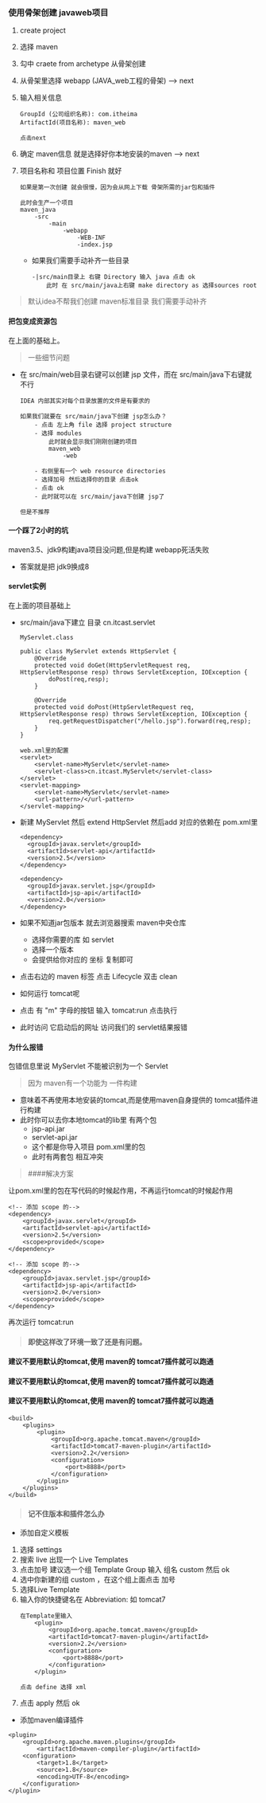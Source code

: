 ### 使用骨架创建 javaweb项目

1. create project
2. 选择 maven
3. 勾中 craete from archetype 从骨架创建
4. 从骨架里选择 webapp (JAVA_web工程的骨架) --> next
5. 输入相关信息
    ```
    GroupId (公司组织名称): com.itheima
    ArtifactId(项目名称): maven_web

    点击next
    ```
6. 确定 maven信息 就是选择好你本地安装的maven --> next
7. 项目名称和 项目位置  Finish 就好
    ```
    如果是第一次创建 就会很慢，因为会从网上下载 骨架所需的jar包和插件
    
    此时会生产一个项目
    maven_java
        -src
            -main
                -webapp
                    -WEB-INF
                    -index.jsp
    ```

    - 如果我们需要手动补齐一些目录
        ```
        -|src/main目录上 右键 Directory 输入 java 点击 ok
            此时 在 src/main/java上右键 make directory as 选择sources root
        ```

> 默认idea不帮我们创建 maven标准目录 我们需要手动补齐 

#### 把包变成资源包

在上面的基础上。

> 一些细节问题

- 在 src/main/web目录右键可以创建 jsp 文件，而在 src/main/java下右键就不行
    ```
    IDEA 内部其实对每个目录放置的文件是有要求的

    如果我们就要在 src/main/java下创建 jsp怎么办？
        - 点击 左上角 file 选择 project structure
        - 选择 modules
            此时就会显示我们刚刚创建的项目 
            maven_web
                -web

        - 右侧里有一个 web resource directories
        - 选择加号 然后选择你的目录 点击ok
        - 点击 ok
        - 此时就可以在 src/main/java下创建 jsp了

    但是不推荐

    ```

#### 一个踩了2小时的坑

maven3.5、jdk9构建java项目没问题,但是构建 webapp死活失败

- 答案就是把 jdk9换成8

#### servlet实例

在上面的项目基础上

- src/main/java下建立 目录 cn.itcast.servlet
    ```
    MyServlet.class

    public class MyServlet extends HttpServlet {
        @Override
        protected void doGet(HttpServletRequest req, HttpServletResponse resp) throws ServletException, IOException {
            doPost(req,resp);
        }

        @Override
        protected void doPost(HttpServletRequest req, HttpServletResponse resp) throws ServletException, IOException {
            req.getRequestDispatcher("/hello.jsp").forward(req,resp);
        }
    }
    ```
    ```
    web.xml里的配置
    <servlet>
        <servlet-name>MyServlet</servlet-name>
        <servlet-class>cn.itcast.MyServlet</servlet-class>
    </servlet>
    <servlet-mapping>
        <servlet-name>MyServlet</servlet-name>
        <url-pattern>/</url-pattern>
    </servlet-mapping>
    ```
- 新建 MyServlet 然后 extend HttpServlet 然后add 对应的依赖在 pom.xml里
    ```
    <dependency>
      <groupId>javax.servlet</groupId>
      <artifactId>servlet-api</artifactId>
      <version>2.5</version>
    </dependency>

    <dependency>
      <groupId>javax.servlet.jsp</groupId>
      <artifactId>jsp-api</artifactId>
      <version>2.0</version>
    </dependency>
    ```
- 如果不知道jar包版本 就去浏览器搜索 maven中央仓库 
    - 选择你需要的库 如 servlet
    - 选择一个版本
    - 会提供给你对应的 坐标 复制即可

- 点击右边的 maven 标签 点击 Lifecycle 双击 clean
- 如何运行 tomcat呢
- 点击 有 "m" 字母的按钮 输入 tomcat:run 点击执行
- 此时访问 它启动后的网址 访问我们的 servlet结果报错

#### 为什么报错

包错信息里说 MyServlet 不能被识别为一个 Servlet

> 因为 maven有一个功能为 一件构建

- 意味着不再使用本地安装的tomcat,而是使用maven自身提供的 tomcat插件进行构建
- 此时你可以去你本地tomcat的lib里 有两个包
    - jsp-api.jar
    - servlet-api.jar
    - 这个都是你导入项目 pom.xml里的包
    - 此时有两套包 相互冲突

> ####解决方案

让pom.xml里的包在写代码的时候起作用，不再运行tomcat的时候起作用

```
<!-- 添加 scope 的-->
<dependency>
    <groupId>javax.servlet</groupId>
    <artifactId>servlet-api</artifactId>
    <version>2.5</version>
    <scope>provided</scope>
</dependency>

<!-- 添加 scope 的-->
<dependency>
    <groupId>javax.servlet.jsp</groupId>
    <artifactId>jsp-api</artifactId>
    <version>2.0</version>
    <scope>provided</scope>
</dependency>
```

再次运行 tomcat:run

> #### 即使这样改了环境一致了还是有问题。

#### 建议不要用默认的tomcat,使用 maven的 tomcat7插件就可以跑通
#### 建议不要用默认的tomcat,使用 maven的 tomcat7插件就可以跑通
#### 建议不要用默认的tomcat,使用 maven的 tomcat7插件就可以跑通

```
<build>
    <plugins>
        <plugin>
            <groupId>org.apache.tomcat.maven</groupId>
            <artifactId>tomcat7-maven-plugin</artifactId>
            <version>2.2</version>
            <configuration>
                <port>8888</port>
            </configuration>
        </plugin>
    </plugins>
</build>
```

> #### 记不住版本和插件怎么办

- 添加自定义模板

1. 选择 settings
2. 搜索 live 出现一个 Live Templates
3. 点击加号 建议选一个组 Template Group 输入 组名 custom 然后 ok
4. 选中你新建的组 custom ，在这个组上面点击 加号
5. 选择Live Template
6. 输入你的快捷键名在 Abbreviation: 如 tomcat7
    ```
    在Template里输入
        <plugin>
            <groupId>org.apache.tomcat.maven</groupId>
            <artifactId>tomcat7-maven-plugin</artifactId>
            <version>2.2</version>
            <configuration>
                <port>8888</port>
            </configuration>
        </plugin>

    点击 define 选择 xml
    ```
7. 点击 apply 然后 ok


- 添加maven编译插件

```
<plugin>
    <groupId>org.apache.maven.plugins</groupId>
        <artifactId>maven-compiler-plugin</artifactId>
    <configuration>
        <target>1.8</target>
        <source>1.8</source>
        <encoding>UTF-8</encoding>
    </configuration>
</plugin>
```
    